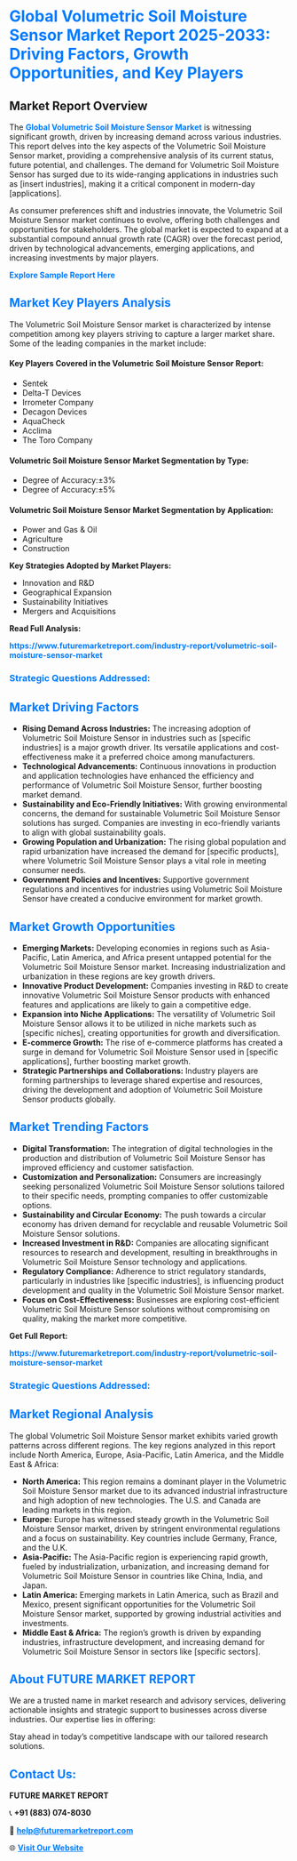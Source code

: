 <h1 style="color: #007BFF;">Global Volumetric Soil Moisture Sensor Market Report 2025-2033: Driving Factors, Growth Opportunities, and Key Players</h1>

<section id="overview">
<h2>Market Report Overview</h2>
<p>The <a href="https://www.futuremarketreport.com/industry-report/volumetric-soil-moisture-sensor-market" style="color: #007BFF; text-decoration: none;"><strong>Global Volumetric Soil Moisture Sensor Market</strong></a> is witnessing significant growth, driven by increasing demand across various industries. This report delves into the key aspects of the Volumetric Soil Moisture Sensor market, providing a comprehensive analysis of its current status, future potential, and challenges. The demand for Volumetric Soil Moisture Sensor has surged due to its wide-ranging applications in industries such as [insert industries], making it a critical component in modern-day [applications].</p>
<p>As consumer preferences shift and industries innovate, the Volumetric Soil Moisture Sensor market continues to evolve, offering both challenges and opportunities for stakeholders. The global market is expected to expand at a substantial compound annual growth rate (CAGR) over the forecast period, driven by technological advancements, emerging applications, and increasing investments by major players.</p>
</section>

<section id="overview">
<p><a href="https://www.futuremarketreport.com/request-sample/reportId=81911" style="color: #007BFF; text-decoration: none;"><strong>Explore Sample Report Here</strong></a></p>
</section>

<section id="key-players">
<h2 style="color: #007BFF;">Market Key Players Analysis</h2>
<p>The Volumetric Soil Moisture Sensor market is characterized by intense competition among key players striving to capture a larger market share. Some of the leading companies in the market include:</p>
<h4>Key Players Covered in the Volumetric Soil Moisture Sensor Report:</h4>
<ul><li>Sentek</li><li>Delta-T Devices</li><li>Irrometer Company</li><li>Decagon Devices</li><li>AquaCheck</li><li>Acclima</li><li>The Toro Company</li></ul>
<h4>Volumetric Soil Moisture Sensor Market Segmentation by Type:</h4>
<ul><li>Degree of Accuracy:±3%</li><li>Degree of Accuracy:±5%</li></ul>

<h4>Volumetric Soil Moisture Sensor Market Segmentation by Application:</h4>
<ul><li>Power and Gas &amp; Oil</li><li>Agriculture</li><li>Construction</li></ul>
<p><strong>Key Strategies Adopted by Market Players:</strong></p>
<ul>
<li>Innovation and R&D</li>
<li>Geographical Expansion</li>
<li>Sustainability Initiatives</li>
<li>Mergers and Acquisitions</li>
</ul>
</section>

<section>
<p><strong>Read Full Analysis: </strong></p><a href="https://www.futuremarketreport.com/industry-report/volumetric-soil-moisture-sensor-market" style="color: #007BFF; text-decoration: none;"><strong>https://www.futuremarketreport.com/industry-report/volumetric-soil-moisture-sensor-market</strong></a>
<h3 style="color: #007BFF;">Strategic Questions Addressed:</h3>
</section>

<section id="driving-factors">
<h2 style="color: #007BFF;">Market Driving Factors</h2>
<ul>
<li><strong>Rising Demand Across Industries:</strong> The increasing adoption of Volumetric Soil Moisture Sensor in industries such as [specific industries] is a major growth driver. Its versatile applications and cost-effectiveness make it a preferred choice among manufacturers.</li>
<li><strong>Technological Advancements:</strong> Continuous innovations in production and application technologies have enhanced the efficiency and performance of Volumetric Soil Moisture Sensor, further boosting market demand.</li>
<li><strong>Sustainability and Eco-Friendly Initiatives:</strong> With growing environmental concerns, the demand for sustainable Volumetric Soil Moisture Sensor solutions has surged. Companies are investing in eco-friendly variants to align with global sustainability goals.</li>
<li><strong>Growing Population and Urbanization:</strong> The rising global population and rapid urbanization have increased the demand for [specific products], where Volumetric Soil Moisture Sensor plays a vital role in meeting consumer needs.</li>
<li><strong>Government Policies and Incentives:</strong> Supportive government regulations and incentives for industries using Volumetric Soil Moisture Sensor have created a conducive environment for market growth.</li>
</ul>
</section>

<section id="growth-opportunities">
<h2 style="color: #007BFF;">Market Growth Opportunities</h2>
<ul>
<li><strong>Emerging Markets:</strong> Developing economies in regions such as Asia-Pacific, Latin America, and Africa present untapped potential for the Volumetric Soil Moisture Sensor market. Increasing industrialization and urbanization in these regions are key growth drivers.</li>
<li><strong>Innovative Product Development:</strong> Companies investing in R&D to create innovative Volumetric Soil Moisture Sensor products with enhanced features and applications are likely to gain a competitive edge.</li>
<li><strong>Expansion into Niche Applications:</strong> The versatility of Volumetric Soil Moisture Sensor allows it to be utilized in niche markets such as [specific niches], creating opportunities for growth and diversification.</li>
<li><strong>E-commerce Growth:</strong> The rise of e-commerce platforms has created a surge in demand for Volumetric Soil Moisture Sensor used in [specific applications], further boosting market growth.</li>
<li><strong>Strategic Partnerships and Collaborations:</strong> Industry players are forming partnerships to leverage shared expertise and resources, driving the development and adoption of Volumetric Soil Moisture Sensor products globally.</li>
</ul>
</section>

<section id="trending-factors">
<h2 style="color: #007BFF;">Market Trending Factors</h2>
<ul>
<li><strong>Digital Transformation:</strong> The integration of digital technologies in the production and distribution of Volumetric Soil Moisture Sensor has improved efficiency and customer satisfaction.</li>
<li><strong>Customization and Personalization:</strong> Consumers are increasingly seeking personalized Volumetric Soil Moisture Sensor solutions tailored to their specific needs, prompting companies to offer customizable options.</li>
<li><strong>Sustainability and Circular Economy:</strong> The push towards a circular economy has driven demand for recyclable and reusable Volumetric Soil Moisture Sensor solutions.</li>
<li><strong>Increased Investment in R&D:</strong> Companies are allocating significant resources to research and development, resulting in breakthroughs in Volumetric Soil Moisture Sensor technology and applications.</li>
<li><strong>Regulatory Compliance:</strong> Adherence to strict regulatory standards, particularly in industries like [specific industries], is influencing product development and quality in the Volumetric Soil Moisture Sensor market.</li>
<li><strong>Focus on Cost-Effectiveness:</strong> Businesses are exploring cost-efficient Volumetric Soil Moisture Sensor solutions without compromising on quality, making the market more competitive.</li>
</ul>
</section>

<section>
<p><strong>Get Full Report: </strong></p><a href="https://www.futuremarketreport.com/industry-report/volumetric-soil-moisture-sensor-market" style="color: #007BFF; text-decoration: none;"><strong>https://www.futuremarketreport.com/industry-report/volumetric-soil-moisture-sensor-market</strong></a>
<h3 style="color: #007BFF;">Strategic Questions Addressed:</h3>
</section>


<section id="regional-analysis">
<h2 style="color: #007BFF;">Market Regional Analysis</h2>
<p>The global Volumetric Soil Moisture Sensor market exhibits varied growth patterns across different regions. The key regions analyzed in this report include North America, Europe, Asia-Pacific, Latin America, and the Middle East & Africa:</p>
<ul>
<li><strong>North America:</strong> This region remains a dominant player in the Volumetric Soil Moisture Sensor market due to its advanced industrial infrastructure and high adoption of new technologies. The U.S. and Canada are leading markets in this region.</li>
<li><strong>Europe:</strong> Europe has witnessed steady growth in the Volumetric Soil Moisture Sensor market, driven by stringent environmental regulations and a focus on sustainability. Key countries include Germany, France, and the U.K.</li>
<li><strong>Asia-Pacific:</strong> The Asia-Pacific region is experiencing rapid growth, fueled by industrialization, urbanization, and increasing demand for Volumetric Soil Moisture Sensor in countries like China, India, and Japan.</li>
<li><strong>Latin America:</strong> Emerging markets in Latin America, such as Brazil and Mexico, present significant opportunities for the Volumetric Soil Moisture Sensor market, supported by growing industrial activities and investments.</li>
<li><strong>Middle East & Africa:</strong> The region’s growth is driven by expanding industries, infrastructure development, and increasing demand for Volumetric Soil Moisture Sensor in sectors like [specific sectors].</li>
</ul>
</section>

<footer>
<h2 style="color: #007BFF;">About FUTURE MARKET REPORT</h2>
<p>We are a trusted name in market research and advisory services, delivering actionable insights and strategic support to businesses across diverse industries. Our expertise lies in offering:</p>

<p>Stay ahead in today’s competitive landscape with our tailored research solutions.</p>

<h2 style="color: #007BFF;">Contact Us:</h2>
<p><strong>FUTURE MARKET REPORT</strong></p>
<p>📞 <strong>+91 (883) 074-8030</strong></p>
<p>📧 <strong><a href="mailto:help@futuremarketreport.com" style="color: #007BFF;">help@futuremarketreport.com</a></strong></p>
<p>🌐 <strong><a href="https://www.futuremarketreport.com/" style="color: #007BFF;">Visit Our Website</a></strong></p>
</footer>